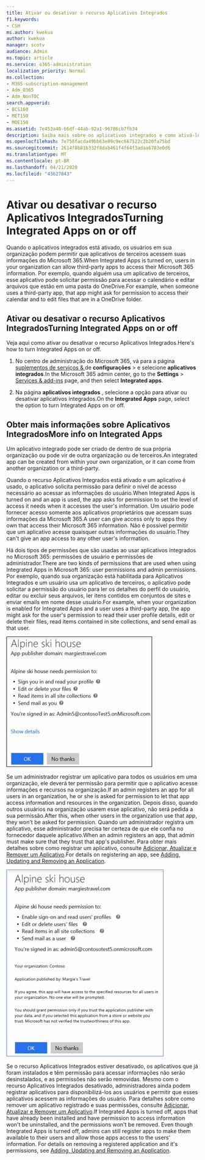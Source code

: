 ```yaml
---
title: Ativar ou desativar o recurso Aplicativos Integrados
f1.keywords:
- CSH
ms.author: kwekua
author: kwekua
manager: scotv
audience: Admin
ms.topic: article
ms.service: o365-administration
localization_priority: Normal
ms.collection:
- M365-subscription-management
- Adm_O365
- Adm_NonTOC
search.appverid:
- BCS160
- MET150
- MOE150
ms.assetid: 7e453a40-66df-44ab-92a1-96786cb7fb34
description: Saiba mais sobre os aplicativos integrados e como ativá-los para permitir que aplicativos de terceiros acessem as informações do Microsoft 365 dos usuários.
ms.openlocfilehash: 7e758facda49bb63e09c9ec667522c2b20fa75bd
ms.sourcegitcommit: 2614f8b81b332f8dab461f4f64f3adaa6703e0d6
ms.translationtype: MT
ms.contentlocale: pt-BR
ms.lasthandoff: 04/21/2020
ms.locfileid: "43627843"
---
```

# <a name="turning-integrated-apps-on-or-off"></a><span data-ttu-id="ccdc4-103">Ativar ou desativar o recurso Aplicativos Integrados</span><span class="sxs-lookup"><span data-stu-id="ccdc4-103">Turning Integrated Apps on or off</span></span>

<span data-ttu-id="ccdc4-104">Quando o aplicativos integrados está ativado, os usuários em sua organização podem permitir que aplicativos de terceiros acessem suas informações do Microsoft 365.</span><span class="sxs-lookup"><span data-stu-id="ccdc4-104">When Integrated Apps is turned on, users in your organization can allow third-party apps to access their Microsoft 365 information.</span></span> <span data-ttu-id="ccdc4-105">Por exemplo, quando alguém usa um aplicativo de terceiros, esse aplicativo pode solicitar permissão para acessar o calendário e editar arquivos que estão em uma pasta do OneDrive.</span><span class="sxs-lookup"><span data-stu-id="ccdc4-105">For example, when someone uses a third-party app, that app might ask for permission to access their calendar and to edit files that are in a OneDrive folder.</span></span>

## <a name="turning-integrated-apps-on-or-off"></a><span data-ttu-id="ccdc4-106">Ativar ou desativar o recurso Aplicativos Integrados</span><span class="sxs-lookup"><span data-stu-id="ccdc4-106">Turning Integrated Apps on or off</span></span>
<span data-ttu-id="ccdc4-107"><a name="__toc379982114"> </a></span><span class="sxs-lookup"><span data-stu-id="ccdc4-107"><a name="__toc379982114"> </a></span></span>

<span data-ttu-id="ccdc4-108">Veja aqui como ativar ou desativar o recurso Aplicativos Integrados.</span><span class="sxs-lookup"><span data-stu-id="ccdc4-108">Here's how to turn Integrated Apps on or off.</span></span>

1. <span data-ttu-id="ccdc4-109">No centro de administração do Microsoft 365, vá para a página [suplementos de serviços &amp; ](https://go.microsoft.com/fwlink/p/?linkid=2053743) de **configurações** \> e selecione **aplicativos integrados**.</span><span class="sxs-lookup"><span data-stu-id="ccdc4-109">In the Microsoft 365 admin center, go to the **Settings** \> [Services &amp; add-ins](https://go.microsoft.com/fwlink/p/?linkid=2053743) page, and then select **Integrated apps**.</span></span>

2. <span data-ttu-id="ccdc4-110">Na página **aplicativos integrados** , selecione a opção para ativar ou desativar aplicativos integrados.</span><span class="sxs-lookup"><span data-stu-id="ccdc4-110">On the **Integrated Apps** page, select the option to turn Integrated Apps on or off.</span></span>

## <a name="more-info-on-integrated-apps"></a><span data-ttu-id="ccdc4-111">Obter mais informações sobre Aplicativos Integrados</span><span class="sxs-lookup"><span data-stu-id="ccdc4-111">More info on Integrated Apps</span></span>
<span data-ttu-id="ccdc4-112"><a name="__toc379982114"> </a></span><span class="sxs-lookup"><span data-stu-id="ccdc4-112"><a name="__toc379982114"> </a></span></span>

<span data-ttu-id="ccdc4-113">Um aplicativo integrado pode ser criado de dentro de sua própria organização ou pode vir de outra organização ou de terceiros.</span><span class="sxs-lookup"><span data-stu-id="ccdc4-113">An integrated app can be created from within your own organization, or it can come from another organization or a third-party.</span></span>

<span data-ttu-id="ccdc4-114">Quando o recurso Aplicativos Integrados está ativado e um aplicativo é usado, o aplicativo solicita permissão para definir o nível de acesso necessário ao acessar as informações do usuário.</span><span class="sxs-lookup"><span data-stu-id="ccdc4-114">When Integrated Apps is turned on and an app is used, the app asks for permission to set the level of access it needs when it accesses the user's information.</span></span> <span data-ttu-id="ccdc4-115">Um usuário pode fornecer acesso somente aos aplicativos proprietários que acessam suas informações da Microsoft 365.</span><span class="sxs-lookup"><span data-stu-id="ccdc4-115">A user can give access only to apps they own that access their Microsoft 365 information.</span></span> <span data-ttu-id="ccdc4-116">Não é possível permitir que um aplicativo acesse quaisquer outras informações do usuário.</span><span class="sxs-lookup"><span data-stu-id="ccdc4-116">They can't give an app access to any other user's information.</span></span>

<span data-ttu-id="ccdc4-117">Há dois tipos de permissões que são usadas ao usar aplicativos integrados no Microsoft 365: permissões de usuário e permissões de administrador.</span><span class="sxs-lookup"><span data-stu-id="ccdc4-117">There are two kinds of permissions that are used when using Integrated Apps in Microsoft 365: user permissions and admin permissions.</span></span> <span data-ttu-id="ccdc4-118">Por exemplo, quando sua organização está habilitada para Aplicativos Integrados e um usuário usa um aplicativo de terceiros, o aplicativo pode solicitar a permissão do usuário para ler os detalhes do perfil do usuário, editar ou excluir seus arquivos, ler itens contidos em conjuntos de sites e enviar emails em nome desse usuário.</span><span class="sxs-lookup"><span data-stu-id="ccdc4-118">For example, when your organization is enabled for Integrated Apps and a user uses a third-party app, the app might ask for the user's permission to read their user profile details, edit or delete their files, read items contained in site collections, and send email as that user.</span></span>

![Permissões de usuário de aplicativos integrados](../../media/bb9a6cf8-da39-4ac0-9e40-cde03a81c121.gif)

<span data-ttu-id="ccdc4-120">Se um administrador registrar um aplicativo para todos os usuários em uma organização, ele deverá ter permissão para permitir que o aplicativo acesse informações e recursos na organização.</span><span class="sxs-lookup"><span data-stu-id="ccdc4-120">If an admin registers an app for all users in an organization, he or she is asked for permission to let that app access information and resources in the organization.</span></span> <span data-ttu-id="ccdc4-121">Depois disso, quando outros usuários na organização usarem esse aplicativo, não será pedida a sua permissão.</span><span class="sxs-lookup"><span data-stu-id="ccdc4-121">After this, when other users in the organization use that app, they won't be asked for permission.</span></span> <span data-ttu-id="ccdc4-122">Quando um administrador registra um aplicativo, esse administrador precisa ter certeza de que ele confia no fornecedor daquele aplicativo.</span><span class="sxs-lookup"><span data-stu-id="ccdc4-122">When an admin registers an app, that admin must make sure that they trust that app's publisher.</span></span> <span data-ttu-id="ccdc4-123">Para obter mais detalhes sobre como registrar um aplicativo, consulte [Adicionar, Atualizar e Remover um Aplicativo](https://go.microsoft.com/fwlink/p/?LinkID=518600).</span><span class="sxs-lookup"><span data-stu-id="ccdc4-123">For details on registering an app, see [Adding, Updating and Removing an Application](https://go.microsoft.com/fwlink/p/?LinkID=518600).</span></span>

![Permissões de administrador de aplicativos integrados](../../media/e24aa504-bf10-446c-a9d5-45a6f2655187.gif)

<span data-ttu-id="ccdc4-p105">Se o recurso Aplicativos Integrados estiver desativado, os aplicativos que já foram instalados e têm permissão para acessar informações não serão desinstalados, e as permissões não serão removidas. Mesmo com o recurso Aplicativos Integrados desativado, administradores ainda podem registrar aplicativos para disponibilizá-los aos usuários e permitir que esses aplicativos acessem as informações do usuário. Para detalhes sobre como remover um aplicativo registrado e suas permissões, consulte [Adicionar, Atualizar e Remover um Aplicativo](https://go.microsoft.com/fwlink/?LinkID=518600&amp;clcid=0x409).</span><span class="sxs-lookup"><span data-stu-id="ccdc4-p105">If Integrated Apps is turned off, apps that have already been installed and have permission to access information won't be uninstalled, and the permissions won't be removed. Even though Integrated Apps is turned off, admins can still register apps to make them available to their users and allow those apps access to the users' information. For details on removing a registered application and it's permissions, see [Adding, Updating and Removing an Application](https://go.microsoft.com/fwlink/?LinkID=518600&amp;clcid=0x409).</span></span>



